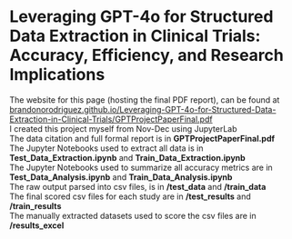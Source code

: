 # Leveraging GPT-4o for Structured Data Extraction in Clinical Trials: Accuracy, Efficiency, and Research Implications
The website for this page (hosting the final PDF report), can be found at [brandonorodriguez.github.io/Leveraging-GPT-4o-for-Structured-Data-Extraction-in-Clinical-Trials/GPTProjectPaperFinal.pdf](https://brandonorodriguez.github.io/Leveraging-GPT-4o-for-Structured-Data-Extraction-in-Clinical-Trials/GPTProjectPaperFinal.pdf) <br>
I created this project myself from Nov-Dec using JupyterLab <br>
The data citation and full formal report is in __GPTProjectPaperFinal.pdf__ <br>
The Jupyter Notebooks used to extract all data is in __Test_Data_Extraction.ipynb__ and __Train_Data_Extraction.ipynb__ <br>
The Jupyter Notebooks used to summarize all accuracy metrics are in __Test_Data_Analysis.ipynb__ and __Train_Data_Analysis.ipynb__ <br>
The raw output parsed into csv files, is in __/test_data__ and __/train_data__ <br>
The final scored csv files for each study are in __/test_results__ and __/train_results__ <br>
The manually extracted datasets used to score the csv files are in __/results_excel__ <br>
